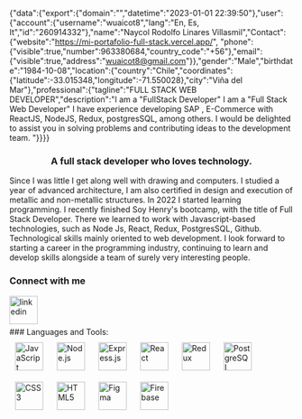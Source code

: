 {"data":{"export":{"domain":"","datetime":"2023-01-01 22:39:50"},"user":{"account":{"username":"wuaicot8","lang":"En, Es, It","id":"260914332"},"name":"Naycol Rodolfo Linares Villasmil","Contact":{"website":"https://mi-portafolio-full-stack.vercel.app/", "phone":{"visible":true,"number":963380684,"country_code":"+56"},"email":{"visible":true,"address":"wuaicot8@gmail.com"}},"gender":"Male","birthdate":"1984-10-08","location":{"country":"Chile","coordinates":{"latitude":-33.015348,"longitude":-71.550028},"city":"Viña del Mar"},"professional":{"tagline":"FULL STACK WEB DEVELOPER","description":"I am a \"FullStack Developer\" I am a "Full Stack Web Developer" I have experience developing SAP , E-Commerce with ReactJS, NodeJS, Redux, postgresSQL, among others. I would be delighted to assist you in solving problems and contributing ideas to the development team. "}}}}

  
  
  
### <div align="center">A full stack developer who loves technology.</div>  
  

Since I was little I get along well with drawing and computers. I studied a year of advanced architecture, I am also certified in design and execution of metallic and non-metallic structures. In 2022 I started learning programming. I recently finished Soy Henry's bootcamp, with the title of Full Stack Developer. There we learned to work with Javascript-based technologies, such as Node Js, React, Redux, PostgresSQL, Github. Technological skills mainly oriented to web development. I look forward to starting a career in the programming industry, continuing to learn and develop skills alongside a team of surely very interesting people.


  
### Connect with me  
<a href="https://linkedin.com/in/wuaicot" target="_blank">
<img src=https://cdn-icons-png.flaticon.com/512/174/174857.png alt=linkedin style="margin-bottom: 5px;" height="50"/>
</a> <br/>
### Languages and Tools:  
<div align="left">  
<a href="https://www.javascript.com/" target="_blank"><img style="margin: 10px" src="https://profilinator.rishav.dev/skills-assets/javascript-original.svg" alt="JavaScript" height="50" /></a>  
<a href="https://nodejs.org/" target="_blank"><img style="margin: 10px" src="https://profilinator.rishav.dev/skills-assets/nodejs-original-wordmark.svg" alt="Node.js" height="50" /></a>  
<a href="https://expressjs.com/" target="_blank"><img style="margin: 10px" src="https://profilinator.rishav.dev/skills-assets/express-original-wordmark.svg" alt="Express.js" height="50" /></a>  
<a href="https://reactjs.org/" target="_blank"><img style="margin: 10px" src="https://profilinator.rishav.dev/skills-assets/react-original-wordmark.svg" alt="React" height="50" /></a>  
<a href="https://redux.js.org/" target="_blank"><img style="margin: 10px" src="https://profilinator.rishav.dev/skills-assets/redux-original.svg" alt="Redux" height="50" /></a>  
<a href="https://www.postgresql.org/" target="_blank"><img style="margin: 10px" src="https://profilinator.rishav.dev/skills-assets/postgresql-original-wordmark.svg" alt="PostgreSQL" height="50" /></a>  
<a href="https://www.w3schools.com/css/" target="_blank"><img style="margin: 10px" src="https://profilinator.rishav.dev/skills-assets/css3-original-wordmark.svg" alt="CSS3" height="50" /></a>  
<a href="https://en.wikipedia.org/wiki/HTML5" target="_blank"><img style="margin: 10px" src="https://profilinator.rishav.dev/skills-assets/html5-original-wordmark.svg" alt="HTML5" height="50" /></a>  
<a href="https://www.figma.com/" target="_blank"><img style="margin: 10px" src="https://profilinator.rishav.dev/skills-assets/figma-icon.svg" alt="Figma" height="50" /></a>  
<a href="https://firebase.google.com/" target="_blank"><img style="margin: 10px" src="https://profilinator.rishav.dev/skills-assets/firebase.png" alt="Firebase" height="50" /></a>  
</div>
<!--
**wuaicot/wuaicot** is a ✨ _special_ ✨ repository because its `README.md` (this file) appears on your GitHub profile.

Here are some ideas to get you started:

- 🔭 I’m currently working on ...
- 🌱 I’m currently learning ...
- 👯 I’m looking to collaborate on ...
- 🤔 I’m looking for help with ...
- 💬 Ask me about ...
- 📫 How to reach me: ...
- 😄 Pronouns: ...
- ⚡ Fun fact: ...
-->
